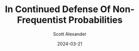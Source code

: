 ---
layout: podcast
title: "In Continued Defense Of Non-Frequentist Probabilities"
author: Scott Alexander
description: https://www.astralcodexten.com/p/in-continued-defense-of-non-frequentist
date: 2024-03-21
length: 4482953
duration: 1121
guid: in-continued-defense-of-non-frequentist
---